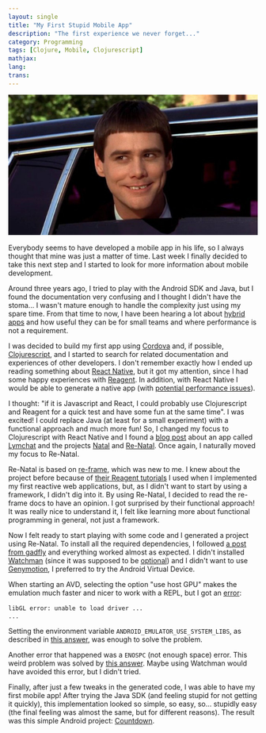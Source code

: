 ```yaml
---
layout: single
title: "My First Stupid Mobile App"
description: "The first experience we never forget..."
category: Programming
tags: [Clojure, Mobile, Clojurescript]
mathjax:
lang:
trans:
---
```



<img src="/images/jim-carrey-dumb-and-dumber-limo2.jpg" width="600">

Everybody seems to have developed a mobile app in his life, so I always thought
that mine was just a matter of time. Last week I finally decided to take this
next step and I started to look for more information about mobile
development.

Around three years ago, I tried to play with the Android SDK and
Java, but I found the documentation very confusing and I thought I didn't have
the stoma... I wasn't mature enough to handle the complexity just using my spare
time.
From that time to now, I have been hearing a lot about
[hybrid apps](https://developer.salesforce.com/page/Native,_HTML5,_or_Hybrid:_Understanding_Your_Mobile_Application_Development_Options)
and how useful they can be for small teams and where performance is not a
requirement.

I was decided to build my first app using [Cordova](https://cordova.apache.org/)
and, if possible, [Clojurescript](https://clojurescript.org/), and I started to
search for related documentation and experiences of other developers.
I don't remember exactly how I ended up reading something
about [React Native](https://facebook.github.io/react-native/), but it got my
attention, since I had some happy experiences with
[Reagent](http://reagent-project.github.io/).
In addition, with React Native I would be able to generate a native app (with
[potential performance issues](https://news.ycombinator.com/item?id=11865483)).

I thought: "if it is Javascript and React, I could probably use Clojurescript
and Reagent for a quick test and have some fun at the same time". I was excited!
I could replace Java (at least for a small experiment) with a functional
approach and much more fun! So, I changed my focus to Clojurescript with React
Native and I found a
[blog post](https://medium.com/@tiensonqin/my-experience-with-clojurescript-and-react-native-81bb1d3bb2c4#.cf9m972km)
about an app called [Lymchat](http://lymchat.com/) and the
projects [Natal](https://github.com/dmotz/natal)
and [Re-Natal](https://github.com/drapanjanas/re-natal).
Once again, I naturally moved my focus to Re-Natal.

Re-Natal is based on [re-frame](https://github.com/Day8/re-frame), which was new
to me. I knew about the project before because of
[their Reagent tutorials](https://github.com/Day8/re-frame/wiki) I used when I
implemented my first reactive web applications, but, as I didn't want to start by
using a framework, I didn't dig into it.
By using Re-Natal, I decided to read the re-frame docs to have an opinion. I got
surprised by their functional approach! It was really nice to understand it, I
felt like learning more about functional programming in general, not just a framework.

Now I felt ready to start playing with some code and I generated a project
using Re-Natal. To install all the required dependencies, I followed
[a post from gadfly](https://gadfly361.github.io/gadfly-blog/2016-11-13-clean-install-of-ubuntu-to-re-natal.html)
and everything worked almost as expected.
I didn't installed [Watchman](https://facebook.github.io/watchman/) (since it
was supposed to be
[optional](https://facebook.github.io/react-native/docs/getting-started.html#content))
and I didn't want to use
[Genymotion](https://www.genymotion.com/), I preferred to try the Android
Virtual Device.

When starting an AVD, selecting the option "use host GPU" makes the emulation
much faster and nicer to work with a REPL, but I got
an
[error](http://stackoverflow.com/questions/35911302/cannot-launch-emulator-on-linux-ubuntu-15-10):

```
libGL error: unable to load driver ...
...
```

Setting the environment variable `ANDROID_EMULATOR_USE_SYSTEM_LIBS`, as described
in [this answer](http://stackoverflow.com/a/36625175/747872), was enough to
solve the problem.

Another error that happened was a `ENOSPC` (not enough space) error. This weird
problem was solved by [this answer](http://stackoverflow.com/a/32600959/747872).
Maybe using Watchman would have avoided this error, but I didn't tried.

Finally, after just a few tweaks in the generated code, I was able to have my
first mobile app! After trying the Java SDK (and feeling stupid for not getting
it quickly), this implementation looked so simple, so easy, so... stupidly easy
(the final feeling was almost the same, but for different reasons).
The result was this simple Android project:
[Countdown](https://github.com/boechat107/countdown-cljs).
